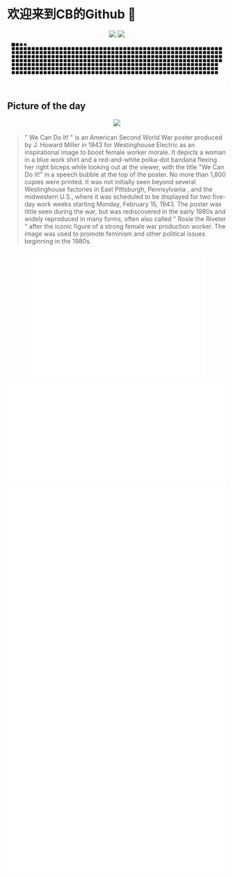 
# 欢迎来到CB的Github 👋

<div align="center">
  <img height="137px" src="https://github-readme-stats.vercel.app/api?username=SuperCB&show_icons=true&theme=radical" />
  <img height="137px" src="https://github-readme-stats.vercel.app/api/top-langs/?username=SuperCB&hide_title=true&hide_border=true&layout=compact&langs_count=6&text_color=000&icon_color=fff" />
</div>


<div align="center">
    <img src="./contribution-snake/github-contribution-grid-snake.svg" />
</div>



## Picture of the day
<div align="center">
  <img width=400px src="https://upload.wikimedia.org/wikipedia/commons/thumb/d/df/We_Can_Do_It%21_NARA_535413_-_Restoration_2.jpg/525px-We_Can_Do_It%21_NARA_535413_-_Restoration_2.jpg" />
</div>

>" We Can Do It! " is an American Second World War poster produced by J. Howard Miller in 1943 for  Westinghouse Electric  as an inspirational image to boost female worker morale. It depicts a woman in a blue work shirt and a red-and-white polka-dot bandana flexing her right biceps while looking out at the viewer, with the title "We Can Do It!" in a speech bubble at the top of the poster. No more than 1,800 copies were printed. It was not initially seen beyond several Westinghouse factories in  East Pittsburgh, Pennsylvania , and the midwestern U.S., where it was scheduled to be displayed for two five-day work weeks starting Monday, February 15, 1943. The poster was little seen during the war, but was rediscovered in the early 1980s and widely reproduced in many forms, often also called " Rosie the Riveter " after the iconic figure of a strong female war production worker. The image was used to promote feminism and other political issues beginning in the 1980s.



<div align="center">
  <img height="300px" src="base_metrics.svg" />
  <img  src="metrics.plugin.calendar.full.svg" />
</div>


<div align="center">
  <img  src="plugin_metrics.svg" /> 
</div>
